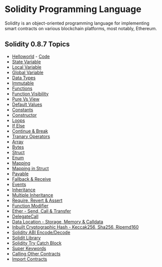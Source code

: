# Solidity Programming Language

Solidity is an object-oriented programming language for implementing smart contracts on various blockchain platforms, most notably, Ethereum.

## Solidity 0.8.7 Topics

- [Helloworld](https://github.com/basant-karki/solidity-programming-language/blob/main/explainations/helloworld.md) - [Code](https://github.com/basant-karki/solidity-programming-language/blob/main/solidity-0.8.7/helloworld.sol)
- [State Variable]()
- [Local Variable]()
- [Global Variable]()
- [Data Types]()
- [Immutable]()
- [Functions]()
- [Function Visibility]()
- [Pure Vs View]()
- [Default Values]()
- [Constants]()
- [Constructor]()
- [Loops]()
- [If Else]()
- [Continue & Break]()
- [Tranary Operators]()
- [Array]()
- [Bytes]()
- [Struct]()
- [Enum]()
- [Mapping]()
- [Mapping in Struct]()
- [Payable]()
- [Fallback & Receive]()
- [Events]()
- [Inheritance]()
- [Multiple Inheritance]()
- [Require, Revert & Assert]()
- [Function Modifier]()
- [Ether - Send, Call & Transfer]()
- [DelegateCall]()
- [Data Location - Storage, Memory & Calldata]()
- [Inbuilt Cryptographic Hash - Keccak256, Sha256, Ripemd160]()
- [Solidity ABI Encode/Decode]()
- [Solidit Library]()
- [Solidity Try Catch Block]()
- [Super Keywords]()
- [Calling Other Contracts]()
- [Import Contracts]()
